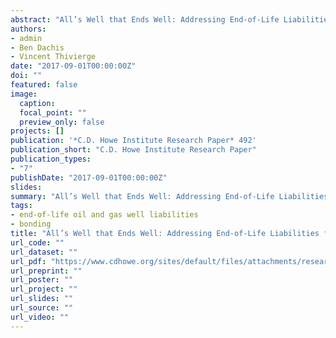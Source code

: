 ```yaml
---
abstract: "All’s Well that Ends Well: Addressing End-of-Life Liabilities for Oil and Gas Wells"
authors:
- admin
- Ben Dachis
- Vincent Thivierge
date: "2017-09-01T00:00:00Z"
doi: ""
featured: false
image:
  caption:
  focal_point: ""
  preview_only: false
projects: []
publication: '*C.D. Howe Institute Research Paper* 492'
publication_short: "C.D. Howe Institute Research Paper"
publication_types:
- "7"
publishDate: "2017-09-01T00:00:00Z"
slides:
summary: "All’s Well that Ends Well: Addressing End-of-Life Liabilities for Oil and Gas Wells"
tags:
- end-of-life oil and gas well liabilities
- bonding
title: "All’s Well that Ends Well: Addressing End-of-Life Liabilities for Oil and Gas Wells"
url_code: ""
url_dataset: ""
url_pdf: "https://www.cdhowe.org/sites/default/files/attachments/research_papers/mixed/Commentary_%20492_0.pdf"
url_preprint: ""
url_poster: ""
url_project: ""
url_slides: ""
url_source: ""
url_video: ""
---
```


